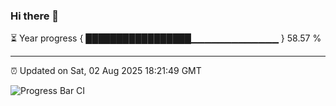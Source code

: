 ### Hi there 👋

⏳ Year progress { █████████████████▁▁▁▁▁▁▁▁▁▁▁▁▁ } 58.57 %

---

⏰ Updated on Sat, 02 Aug 2025 18:21:49 GMT

![Progress Bar CI](https://github.com/liununu/liununu/workflows/Progress%20Bar%20CI/badge.svg)
